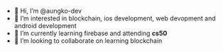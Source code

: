 - 👋 Hi, I’m @aungko-dev
- 👀 I’m interested in blockchain, ios development, web devopment and android development
- 🌱 I’m currently learning firebase and attending **cs50**
- 💞️ I’m looking to collaborate on learning blockchain

<!---
aungko-dev/aungko-dev is a ✨ special ✨ repository because its `README.md` (this file) appears on your GitHub profile.
You can click the Preview link to take a look at your changes.
--->
